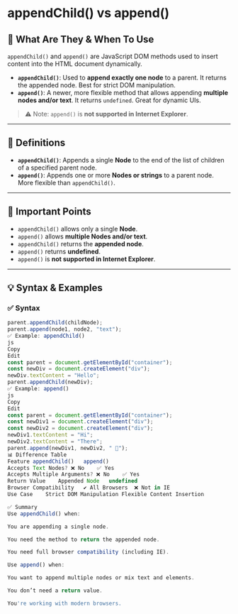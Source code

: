 # appendChild() vs append()

## 📖 What Are They & When To Use

`appendChild()` and `append()` are JavaScript DOM methods used to insert content into the HTML document dynamically.

- **`appendChild()`**: Used to **append exactly one node** to a parent. It returns the appended node. Best for strict DOM manipulation.
- **`append()`**: A newer, more flexible method that allows appending **multiple nodes and/or text**. It returns `undefined`. Great for dynamic UIs.

> ⚠️ Note: `append()` is **not supported in Internet Explorer**.

---

## 📘 Definitions

- **`appendChild()`**: Appends a single **Node** to the end of the list of children of a specified parent node.
- **`append()`**: Appends one or more **Nodes or strings** to a parent node. More flexible than `appendChild()`.

---

## 📌 Important Points

- `appendChild()` allows only a single **Node**.
- `append()` allows **multiple Nodes and/or text**.
- `appendChild()` returns the **appended node**.
- `append()` returns **undefined**.
- `append()` is **not supported in Internet Explorer**.

---

## 💡 Syntax & Examples

### ✅ Syntax

```js
parent.appendChild(childNode);
parent.append(node1, node2, "text");
✅ Example: appendChild()
js
Copy
Edit
const parent = document.getElementById("container");
const newDiv = document.createElement("div");
newDiv.textContent = "Hello";
parent.appendChild(newDiv);
✅ Example: append()
js
Copy
Edit
const parent = document.getElementById("container");
const newDiv1 = document.createElement("div");
const newDiv2 = document.createElement("div");
newDiv1.textContent = "Hi";
newDiv2.textContent = "There";
parent.append(newDiv1, newDiv2, " 👋");
📊 Difference Table
Feature	appendChild()	append()
Accepts Text Nodes?	❌ No	✅ Yes
Accepts Multiple Arguments?	❌ No	✅ Yes
Return Value	Appended Node	undefined
Browser Compatibility	✔ All Browsers	❌ Not in IE
Use Case	Strict DOM Manipulation	Flexible Content Insertion

✅ Summary
Use appendChild() when:

You are appending a single node.

You need the method to return the appended node.

You need full browser compatibility (including IE).

Use append() when:

You want to append multiple nodes or mix text and elements.

You don’t need a return value.

You're working with modern browsers.